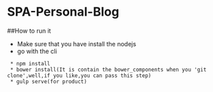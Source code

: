 # SPA-Personal-Blog
##How to run it
* Make sure that you have install the nodejs
* go with the cli

```
 * npm install
 * bower install(It is contain the bower_components when you 'git clone',well,if you like,you can pass this step)
 * gulp serve(for product)
```
